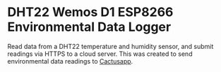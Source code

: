 # DHT22 Wemos D1 ESP8266 Environmental Data Logger

Read data from a DHT22 temperature and humidity sensor, and submit readings via HTTPS to a cloud server.
This was created to send environmental data readings to [Cactusapp](https://github.com/whyspark/cactusapp).
